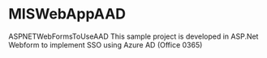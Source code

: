 # MISWebAppAAD
ASPNETWebFormsToUseAAD
This sample project is developed in ASP.Net Webform to implement SSO using Azure AD (Office 0365)
